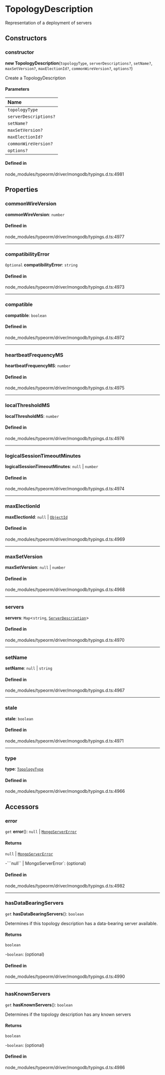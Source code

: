 # TopologyDescription

Representation of a deployment of servers

## Constructors

### constructor

**new TopologyDescription**(`topologyType`, `serverDescriptions?`, `setName?`, `maxSetVersion?`, `maxElectionId?`, `commonWireVersion?`, `options?`)

Create a TopologyDescription

#### Parameters

| Name |
| :------ |
| `topologyType` | [`TopologyType`](../index.md#topologytype) |
| `serverDescriptions?` | ``null`` \| `Map`<`string`, [`ServerDescription`](ServerDescription.md)\> |
| `setName?` | ``null`` \| `string` |
| `maxSetVersion?` | ``null`` \| `number` |
| `maxElectionId?` | ``null`` \| [`ObjectId`](ObjectId.md) |
| `commonWireVersion?` | ``null`` \| `number` |
| `options?` | ``null`` \| [`TopologyDescriptionOptions`](../interfaces/TopologyDescriptionOptions.md) |

#### Defined in

node_modules/typeorm/driver/mongodb/typings.d.ts:4981

## Properties

### commonWireVersion

 **commonWireVersion**: `number`

#### Defined in

node_modules/typeorm/driver/mongodb/typings.d.ts:4977

___

### compatibilityError

 `Optional` **compatibilityError**: `string`

#### Defined in

node_modules/typeorm/driver/mongodb/typings.d.ts:4973

___

### compatible

 **compatible**: `boolean`

#### Defined in

node_modules/typeorm/driver/mongodb/typings.d.ts:4972

___

### heartbeatFrequencyMS

 **heartbeatFrequencyMS**: `number`

#### Defined in

node_modules/typeorm/driver/mongodb/typings.d.ts:4975

___

### localThresholdMS

 **localThresholdMS**: `number`

#### Defined in

node_modules/typeorm/driver/mongodb/typings.d.ts:4976

___

### logicalSessionTimeoutMinutes

 **logicalSessionTimeoutMinutes**: ``null`` \| `number`

#### Defined in

node_modules/typeorm/driver/mongodb/typings.d.ts:4974

___

### maxElectionId

 **maxElectionId**: ``null`` \| [`ObjectId`](ObjectId.md)

#### Defined in

node_modules/typeorm/driver/mongodb/typings.d.ts:4969

___

### maxSetVersion

 **maxSetVersion**: ``null`` \| `number`

#### Defined in

node_modules/typeorm/driver/mongodb/typings.d.ts:4968

___

### servers

 **servers**: `Map`<`string`, [`ServerDescription`](ServerDescription.md)\>

#### Defined in

node_modules/typeorm/driver/mongodb/typings.d.ts:4970

___

### setName

 **setName**: ``null`` \| `string`

#### Defined in

node_modules/typeorm/driver/mongodb/typings.d.ts:4967

___

### stale

 **stale**: `boolean`

#### Defined in

node_modules/typeorm/driver/mongodb/typings.d.ts:4971

___

### type

 **type**: [`TopologyType`](../index.md#topologytype)

#### Defined in

node_modules/typeorm/driver/mongodb/typings.d.ts:4966

## Accessors

### error

`get` **error**(): ``null`` \| [`MongoServerError`](MongoServerError.md)

#### Returns

``null`` \| [`MongoServerError`](MongoServerError.md)

-```null`` \| MongoServerError`: (optional) 

#### Defined in

node_modules/typeorm/driver/mongodb/typings.d.ts:4982

___

### hasDataBearingServers

`get` **hasDataBearingServers**(): `boolean`

Determines if this topology description has a data-bearing server available.

#### Returns

`boolean`

-`boolean`: (optional) 

#### Defined in

node_modules/typeorm/driver/mongodb/typings.d.ts:4990

___

### hasKnownServers

`get` **hasKnownServers**(): `boolean`

Determines if the topology description has any known servers

#### Returns

`boolean`

-`boolean`: (optional) 

#### Defined in

node_modules/typeorm/driver/mongodb/typings.d.ts:4986
